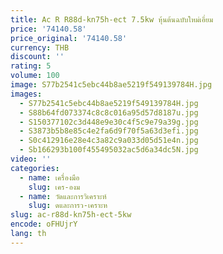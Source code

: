 ```yaml
---
title: Ac R R88d-kn75h-ect 7.5kw หุ้นต้นฉบับใหม่เอี่ยม
price: '74140.58'
price_original: '74140.58'
currency: THB
discount: ''
rating: 5
volume: 100
image: S77b2541c5ebc44b8ae5219f549139784H.jpg
images:
  - S77b2541c5ebc44b8ae5219f549139784H.jpg
  - S88b64fd073374c8c8c016a95d57d8187u.jpg
  - S150377102c3d448e9e30c4f5c9e79a39g.jpg
  - S3873b5b8e85c4e2fa6d9f70f5a63d3efi.jpg
  - S0c412916e28e4c3a82c9a033d05d51e4n.jpg
  - Sb166293b100f455495032ac5d6a34dc5N.jpg
video: ''
categories:
  - name: เครื่องมือ
    slug: เคร-องม
  - name: วัดและการวิเคราะห์
    slug: ดและการว-เคราะห
slug: ac-r88d-kn75h-ect-5kw
encode: oFHUjrY
lang: th
---
```

  